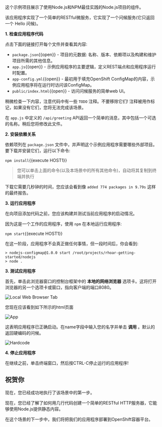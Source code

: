 这个示例项目展示了使用Node.js和NPM最佳实践的Node.js项目的组件。

该应用程序实现了一个简单的RESTful微服务，它实现了一个问候服务(它只返回一个
Hello 问候)。

 **1. 检查应用程序代码**

点击下面的链接打开每个文件并查看其内容:

* ``package.json``{{open}} - 项目的元数据: 名称、版本、依赖项以及构建和维护项目所需的其他信息。
* ``app.js``{{open}} - 示例应用程序的主要逻辑，定义REST端点和应用程序运行时配置。
* ``app-config.yml``{{open}} - 最初用于填充OpenShift ConfigMap的内容，示例应用程序将在运行时访问该ConfigMap。
* ``public/index.html``{{open}} - 访问问候服务的简单web UI。

稍微检查一下内容，注意代码中有一些 ``TODO`` 注释。不要移除它们! 注释被用作标记，如果没有它们，您将无法完成该场景。

在 ``app.js`` 中定义的 ``/api/greeting`` API返回一个简单的消息，其中包括一个可选的名称。稍后您将修改此文件。

 **2. 安装依赖关系**

依赖项列在 ``package.json`` 文件中，并声明这个示例应用程序需要哪些外部项目。
要下载并安装它们，运行以下命令:

``npm install``{{execute HOST1}}

> 您可以单击上面的命令(以及本场景中的所有其他命令)，自动将其复制到终端并执行

下载它需要几秒钟的时间，您应该会看到像 ``added 774 packages in 9.79s`` 这样的最终报告。

 **3. 运行应用程序**

在向项目添加代码之前，您应该构建并测试当前应用程序的启动情况。

因为这是一个工作的应用程序，使用 ``npm`` 在本地运行应用程序:

``npm start``{{execute HOST1}}

在这一阶段，应用程序不会真正做任何事情，但一段时间后，你会看到:

```console
> nodejs-configmap@1.0.0 start /root/projects/rhoar-getting-started/nodejs
> node .
```

 **3. 测试应用程序**

首先，单击此浏览器窗口的控制台框架中的 **本地的网络浏览器** 选项卡。这将打开浏览器的另一个选项卡或窗口，指向客户端的端口8080。

![Local Web Browser Tab](/openshift/assets/middleware/rhoar-getting-started-nodejs/web-browser-tab.png)

您现在应该看到如下所示的html页面

![App](/openshift/assets/middleware/rhoar-getting-started-nodejs/app.png)

这表明应用程序已正确启动。在name字段中输入您的名字并单击 **调用** 。默认的
返回硬编码的问候。

![Hardcode](/openshift/assets/middleware/rhoar-getting-started-nodejs/hardcode.png)

 **4. 停止应用程序**

在继续之前，单击终端窗口，然后按CTRL-C停止运行的应用程序!

## 祝贺你

现在，您已经成功地执行了该场景中的第一步。

现在，您已经了解了如何用几行代码创建一个简单的RESTful HTTP服务器，它能够使用Node.js提供静态内容。

在这个场景的下一步中，我们将把我们的应用程序部署到OpenShift容器平台。
